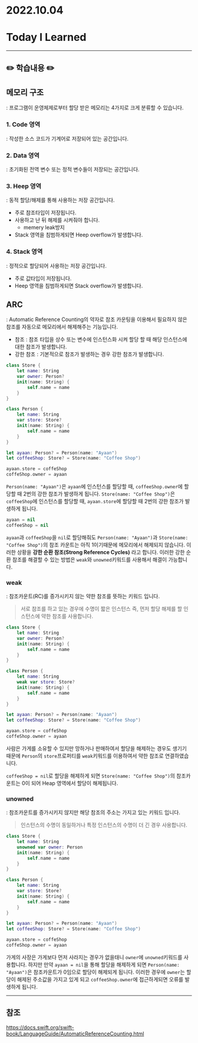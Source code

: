 # 2022.10.04

# Today I Learned

---

## ✏️ 학습내용 ✏️
## 메모리 구조
: 프로그램이 운영체제로부터 할당 받은 메모리는 4가지로 크게 분류할 수 있습니다.
### 1. Code 영역
: 작성한 소스 코드가 기계어로 저장되어 있는 공간입니다.

### 2. Data 영역
: 초기화된 전역 변수 또는 정적 변수들이 저장되는 공간입니다.

### 3. Heep 영역
: 동적 할당/해제를 통해 사용하는 저장 공간입니다.
- 주로 참조타입이 저장됩니다.
- 사용하고 난 뒤 해제를 시켜줘야 합니다.
	- memery leak방지
- Stack 영역을 침범하게되면 Heep overflow가 발생합니다.

### 4. Stack 영역
: 정적으로 할당되어 사용하는 저장 공간입니다.
- 주로 값타입이 저장됩니다.
- Heep 영역을 침범하게되면 Stack overflow가 발생합니다.

## ARC
: Automatic Reference Counting의 약자로 참조 카운팅을 이용해서 필요하지 않은 참조를 자동으로 메모리에서 해제해주는 기능입니다.

- 참조
: 참조 타입을 상수 또는 변수에 인스턴스화 시켜 할당 할 때 해당 인스턴스에 대한 참조가 발생합니다.
- 강한 참조
: 기본적으로 참조가 발생하는 경우 강한 참조가 발생합니다.

``` swift
class Store {
	let name: String
	var owner: Person?
	init(name: String) {
		self.name = name
	}
}

class Person {
	let name: String
	var store: Store?
	init(name: String) {
		self.name = name
	}
}

let ayaan: Person? = Person(name: "Ayaan")
let coffeeShop: Store? = Store(name: "Coffee Shop")

ayaan.store = coffeShop
coffeShop.owner = ayaan

```
`Person(name: "Ayaan")`은 `ayaan`에 인스턴스를 할당할 때, `coffeeShop.owner`에 할당할 때 2번의 강한 참조가 발생하게 됩니다.
`Store(name: "Coffee Shop")`은 `coffeeShop`에 인스턴스를 할당할 때, `ayaan.store`에 할당할 때 2번의 강한 참조가 발생하게 됩니다.

``` swift
ayaan = nil
coffeeShop = nil
```
`ayaan`과 `coffeeShop`을 `nil`로 할당해줘도 `Person(name: "Ayaan")`과 `Store(name: "Coffee Shop")`의 참조 카운트는 아직 1이기때문에 메모리에서 해제되지 않습니다.
이러한 상황을 **강한 순환 참조(Strong Reference Cycles)** 라고 합니다.
이러한 강한 순환 참조를 해결할 수 있는 방법은 `weak`와 `unowned`키워드를 사용해서 해결이 가능합니다.

### weak
: 참조카운트(RC)를 증가시키지 않는 약한 참조를 뜻하는 키워드 입니다.
> 서로 참조를 하고 있는 경우에 수명이 짧은 인스턴스 즉, 먼저 할당 해제를 할 인스턴스에 약한 참조를 사용합니다.

``` swift
class Store {
	let name: String
	var owner: Person?
	init(name: String) {
		self.name = name
	}
}

class Person {
	let name: String
	weak var store: Store?
	init(name: String) {
		self.name = name
	}
}

let ayaan: Person? = Person(name: "Ayaan")
let coffeeShop: Store? = Store(name: "Coffee Shop")

ayaan.store = coffeShop
coffeShop.owner = ayaan

```
사람은 가게를 소유할 수 있지만 망하거나 판매하여서 할당을 해제하는 경우도 생기기 때문에 `Person`의 `store`프로퍼티를 `weak`키워드를 이용하여서 약한 참조로 연결하였습니다.

`coffeeShop = nil`로 할당을 해제하게 되면 `Store(name: "Coffee Shop")`의 참조카운트는 0이 되어 Heap 영역에서 할당이 해제됩니다.

### unowned
: 참조카운트를 증가시키지 않지만 해당 참조의 주소는 가지고 있는 키워드 입니다.
> 인스턴스의 수명이 동일하거나 특정 인스턴스의 수명이 더 긴 경우 사용합니다.

``` swift
class Store {
	let name: String
	unowned var owner: Person
	init(name: String) {
		self.name = name
	}
}

class Person {
	let name: String
	var store: Store?
	init(name: String) {
		self.name = name
	}
}

let ayaan: Person? = Person(name: "Ayaan")
let coffeeShop: Store? = Store(name: "Coffee Shop")

ayaan.store = coffeShop
coffeShop.owner = ayaan

```
가게의 사장은 가게보다 먼저 사라지는 경우가 없을태니 `owner`에 `unowned`키워드를 사용합니다.
하지만 만약 `ayaan = nil`을 통해 할당을 해제하게 되면 `Person(name: "Ayaan")`은 참조카운트가 0임으로 할당이 해제되게 됩니다. 
이러한 경우에 `owner`는 할당이 해제된 주소값을 가지고 있게 되고 `coffeeShop.owner`에 접근하게되면 오류를 발생하게 됩니다.

---

## 참조
https://docs.swift.org/swift-book/LanguageGuide/AutomaticReferenceCounting.html
